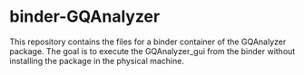 # binder-GQAnalyzer



This repository contains the files for a binder container of the GQAnalyzer package. 
The goal is to execute the GQAnalyzer_gui from the binder without installing the package in the physical machine.